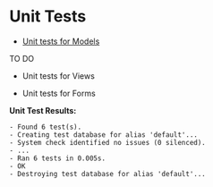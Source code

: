# Unit Tests

* [Unit tests for Models](tests/testsModels.md)

TO DO

* Unit tests for Views

* Unit tests for Forms

**Unit Test Results:**
```shell
- Found 6 test(s).
- Creating test database for alias 'default'...
- System check identified no issues (0 silenced).
- ...
- Ran 6 tests in 0.005s.
- OK
- Destroying test database for alias 'default'...
```